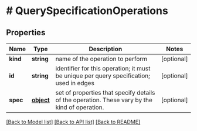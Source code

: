 # # QuerySpecificationOperations

## Properties

Name | Type | Description | Notes
------------ | ------------- | ------------- | -------------
**kind** | **string** | name of the operation to perform | [optional] 
**id** | **string** | identifier for this operation; it must be unique per query specification; used in edges | [optional] 
**spec** | [**object**](.md) | set of properties that specify details of the operation. These vary by the kind of operation. | [optional] 

[[Back to Model list]](../../README.md#documentation-for-models) [[Back to API list]](../../README.md#documentation-for-api-endpoints) [[Back to README]](../../README.md)


